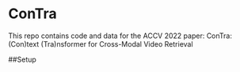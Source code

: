 # ConTra
This repo contains code and data for the ACCV 2022 paper: ConTra: (Con)text (Tra)nsformer for Cross-Modal Video Retrieval

##Setup
